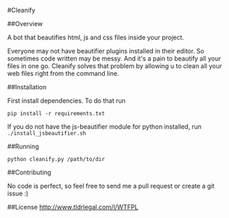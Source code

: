 #Cleanify

##Overview

A bot that beautifies html, js and css files inside your project.

Everyone may not have beautifier plugins installed in their editor. So sometimes code written may be
messy. And it's a pain to beautify all your files in one go. Cleanify solves that problem by allowing u to clean all your web files right from the command
line.

##Installation

First install dependencies. To do that run 

<pre><code>pip install -r requirements.txt</code></pre>

If you do not have the js-beautifier module for python installed, run ```./install_jsbeautifier.sh```

##Running
<pre><code>python cleanify.py /path/to/dir</code></pre>

##Contributing

No code is perfect, so feel free to send me a pull request or create a git issue :)

##License
http://www.tldrlegal.com/l/WTFPL
